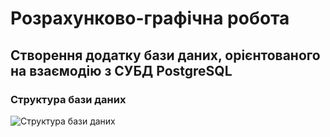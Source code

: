 # Розрахунково-графічна робота

## Створення додатку бази даних, орієнтованого на взаємодію з СУБД PostgreSQL

### Структура бази даних

![Структура бази даних](images/DB%20scheme.png)
